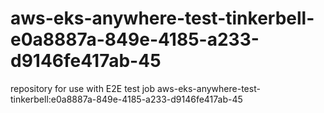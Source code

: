 # aws-eks-anywhere-test-tinkerbell-e0a8887a-849e-4185-a233-d9146fe417ab-45
repository for use with E2E test job aws-eks-anywhere-test-tinkerbell:e0a8887a-849e-4185-a233-d9146fe417ab-45
